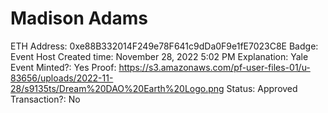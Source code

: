 # Madison Adams

ETH Address: 0xe88B332014F249e78F641c9dDa0F9e1fE7023C8E
Badge: Event Host
Created time: November 28, 2022 5:02 PM
Explanation: Yale Event
Minted?: Yes
Proof: https://s3.amazonaws.com/pf-user-files-01/u-83656/uploads/2022-11-28/s9135ts/Dream%20DAO%20Earth%20Logo.png
Status: Approved
Transaction?: No
